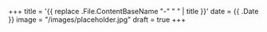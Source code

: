 +++
title = '{{ replace .File.ContentBaseName "-" " " | title }}'
date = {{ .Date }}
image = "/images/placeholder.jpg"
draft = true
+++
